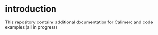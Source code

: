 introduction
============

This repository contains additional documentation for Calimero and code examples (all in progress)
